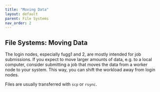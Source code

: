 ```yaml
---
title: "Moving Data"
layout: default
parent: File Systems
nav_order: 2
---
```


## File Systems: Moving Data
The login nodes, especially fugg1 and 2, are mostly intended for job submissions.
If you expect to move larger amounts of data, e.g. to a local computer, consider submitting a job that moves the data from a worker node to your system.
This way, you can shift the workload away from login nodes.

Files are usually transferred with `scp` or `rsync`.
